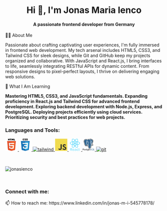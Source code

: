 <h1 align="center">Hi 👋, I'm Jonas Maria Ienco</h1>
<h4 align="center">A passionate frontend developer from Germany</h4>

👨‍💻 About Me


Passionate about crafting captivating user experiences, I'm fully immersed in frontend web development. My tech arsenal includes HTML5, CSS3, and Tailwind CSS for sleek designs, while Git and GitHub keep my projects organized and collaborative. With JavaScript and React.js, I bring interfaces to life, seamlessly integrating RESTful APIs for dynamic content. From responsive designs to pixel-perfect layouts, I thrive on delivering engaging web solutions.



🌱 What I Am Learning


**Mastering HTML5, CSS3, and JavaScript fundamentals. Expanding proficiency in React.js and Tailwind CSS for advanced frontend development. Exploring backend development with Node.js, Express, and PostgreSQL. Deploying projects efficiently using cloud services. Prioritizing security and best practices for web projects.**


<h3 align="left">Languages and Tools:</h3>
<p align="left">
  <a href="https://www.w3.org/html/" target="_blank" rel="noreferrer">
    <img src="https://raw.githubusercontent.com/devicons/devicon/master/icons/html5/html5-original-wordmark.svg" alt="html5" width="40" height="40"/>
  </a>
  <a href="https://www.w3schools.com/css/" target="_blank" rel="noreferrer">
    <img src="https://raw.githubusercontent.com/devicons/devicon/master/icons/css3/css3-original-wordmark.svg" alt="css3" width="40" height="40"/>
  </a>
  <a href="https://tailwindcss.com/" target="_blank" rel="noreferrer">
    <img src="https://www.vectorlogo.zone/logos/tailwindcss/tailwindcss-icon.svg" alt="tailwind" width="40" height="40"/>
  </a>
  <a href="https://developer.mozilla.org/en-US/docs/Web/JavaScript" target="_blank" rel="noreferrer">
    <img src="https://raw.githubusercontent.com/devicons/devicon/master/icons/javascript/javascript-original.svg" alt="javascript" width="40" height="40"/>
  </a>
  <a href="https://reactjs.org/" target="_blank" rel="noreferrer">
    <img src="https://raw.githubusercontent.com/devicons/devicon/master/icons/react/react-original-wordmark.svg" alt="react" width="40" height="40"/>
  </a>
 <a href="https://www.postgresql.org" target="_blank" rel="noreferrer"> 
  <img src="https://raw.githubusercontent.com/devicons/devicon/master/icons/postgresql/postgresql-original-wordmark.svg" alt="postgresql" width="40" height="40"/> </a>
 <a href="https://git-scm.com/" target="_blank" rel="noreferrer"> 
  <img src="https://www.vectorlogo.zone/logos/git-scm/git-scm-icon.svg" alt="git" width="40" height="40"/> </a>
</p>

<br>
<p><img align="center" src="https://github-readme-stats.vercel.app/api/top-langs?username=jonasienco&show_icons=true&locale=en&layout=compact" alt="jonasienco" /></p>
<br>

<h3 align="left">Connect with me:</h3>
 📫 How to reach me: https://www.linkedin.com/in/jonas-m-i-545778178/
